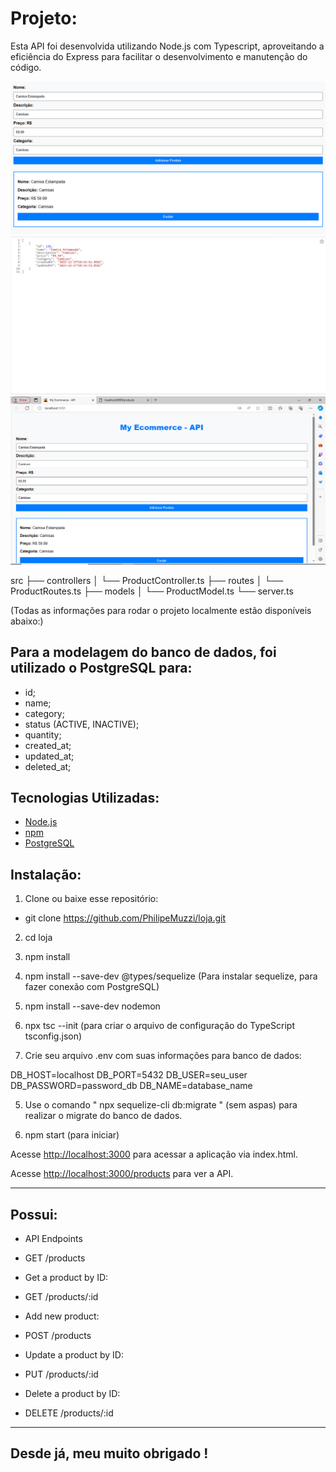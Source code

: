 # Projeto:

Esta API foi desenvolvida utilizando Node.js com Typescript, aproveitando a eficiência do Express para facilitar o desenvolvimento e manutenção do código.

![Print 1](images/print5.PNG)
![Print 2](images/print4.PNG)
![Print 4](images/print6.PNG)


src
├── controllers
│   └── ProductController.ts
├── routes
│   └── ProductRoutes.ts
├── models
│   └── ProductModel.ts
└── server.ts


(Todas as informações para rodar o projeto localmente estão disponíveis abaixo:)


## Para a modelagem do banco de dados, foi utilizado o PostgreSQL para:

- id;
- name;
- category;
- status (ACTIVE, INACTIVE);
- quantity;
- created_at;
- updated_at;
- deleted_at;

## Tecnologias Utilizadas:


- [Node.js](https://nodejs.org/)
- [npm](https://www.npmjs.com/) 
- [PostgreSQL](https://www.postgresql.org/)

## Instalação:

1. Clone ou baixe esse repositório:

- git clone https://github.com/PhilipeMuzzi/loja.git

2. cd loja 

3. npm install

3. npm install --save-dev @types/sequelize (Para instalar sequelize, para fazer  conexão com PostgreSQL)

4. npm install --save-dev nodemon

5. npx tsc --init (para criar o arquivo de configuração do TypeScript tsconfig.json)

4. Crie seu arquivo .env com suas informações para banco de dados:

DB_HOST=localhost
DB_PORT=5432
DB_USER=seu_user
DB_PASSWORD=password_db
DB_NAME=database_name

5. Use o comando " npx sequelize-cli db:migrate " (sem aspas) para realizar o migrate do banco de dados.

6. npm start (para iniciar)


Acesse [http://localhost:3000](http://localhost:3000) para acessar a aplicação via index.html.

Acesse [http://localhost:3000/products](http://localhost:3000/products) para ver a API.

-------------------------------------------------------------------

## Possui:

- API Endpoints

- GET /products

- Get a product by ID:

- GET /products/:id

- Add new product:

- POST /products

- Update a product by ID:

- PUT /products/:id

- Delete a product by ID:

- DELETE /products/:id

--------------------------------------------------------------------


## Desde já, meu muito obrigado !